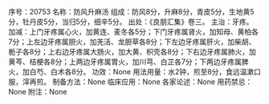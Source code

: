 序号：20753
名称：防风升麻汤
组成：防风8分，升麻8分，青皮5分，生地黄5分，牡丹皮5分，当归5分，细辛5分。
出处：《良朋汇集》卷三。
主治：牙疼。
加减：上门牙疼属心火，加黄连、麦冬各5分；下门牙疼属肾火，加知母、黄柏各7分；上左边牙疼属胆火，加羌活、龙胆草各8分；下左边牙疼属肝火，加柴胡、栀子各8分；上右边牙疼属大肠火，加大黄、枳壳各8分；下右边牙疼属肺火，加黄芩、桔梗各8分；上两边牙疼属胃火，加川芎、白芷各7分；下两边牙疼属脾火，加白芍、白术各8分。
功效：None
用法用量：水2钟，煎至8分，食远温漱口服，滓再煎。
制备方法：None
临床应用：None
各家论述：None
用药禁忌：None
附注：None
